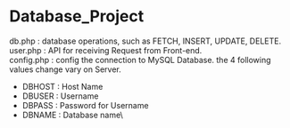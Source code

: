 # Database_Project

db.php : database operations, such as FETCH, INSERT, UPDATE, DELETE.\
user.php : API for receiving Request from Front-end.\
config.php : config the connection to MySQL Database. the 4 following values change vary on Server.
- DBHOST : Host Name
- DBUSER : Username
- DBPASS : Password for Username
- DBNAME : Database name\


